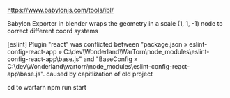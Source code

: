 https://www.babylonjs.com/tools/ibl/

Babylon Exporter in blender wraps the geometry in a scale (1, 1, -1) node to correct different coord systems

[eslint] Plugin "react" was conflicted between "package.json » eslint-config-react-app » C:\dev\Wonderland\WarTorn\node_modules\eslint-config-react-app\base.js" and "BaseConfig » C:\dev\Wonderland\wartorn\node_modules\eslint-config-react-app\base.js".
caused by capitlization of old project

cd to wartarn
npm run start